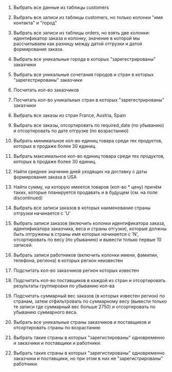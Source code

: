 1. Выбрать все данные из таблицы customers

2. Выбрать все записи из таблицы customers, но только колонки "имя контакта" и "город"

3. Выбрать все записи из таблицы orders, но взять две колонки: идентификатор заказа и колонку, значение в которой
     мы рассчитываем как разницу между датой отгрузки и датой формирования заказа.

4. Выбрать все уникальные города в которых "зарегестрированы" заказчики

5. Выбрать все уникальные сочетания городов и стран в которых "зарегестрированы" заказчики

6. Посчитать кол-во заказчиков

7. Посчитать кол-во уникальных стран в которых "зарегестрированы" заказчики

8. Выбрать все заказы из стран France, Austria, Spain

9. Выбрать все заказы, отсортировать по required_date (по убыванию) и отсортировать по дате отгрузке (по возрастанию)

10. Выбрать минимальное кол-во  единиц товара среди тех продуктов, которых в продаже более 30 единиц.

11. Выбрать максимальное кол-во единиц товара среди тех продуктов, которых в продаже более 30 единиц.

12. Найти среднее значение дней уходящих на доставку с даты формирования заказа в USA

13. Найти сумму, на которую имеется товаров (кол-во * цену) причём таких, которые планируется продавать и в будущем (см. на поле discontinued)

14. Выбрать все записи заказов в которых наименование страны отгрузки начинается с 'U'

15. Выбрать записи заказов (включить колонки идентификатора заказа, идентификатора заказчика, веса и страны отгузки),
     которые должны быть отгружены в страны имя которых начинается с 'N', отсортировать по весу (по убыванию) и вывести
     только первые 10 записей.

16. Выбрать записи работников (включить колонки имени, фамилии, телефона, региона) в которых регион неизвестен

17. Подсчитать кол-во заказчиков регион которых известен

18. Подсчитать кол-во поставщиков в каждой из стран и отсортировать результаты группировки по убыванию кол-ва

19. Подсчитать суммарный вес заказов (в которых известен регион) по странам, затем отфильтровать по 
     суммарному весу (вывести только те записи где суммарный вес больше 2750) и отсортировать по убыванию 
     суммарного веса.

20. Выбрать все уникальные страны заказчиков и поставщиков и отсортировать страны по возрастанию

21. Выбрать такие страны в которых "зарегистированы" одновременно и заказчики и поставщики и работники.

22. Выбрать такие страны в которых "зарегистированы" одновременно заказчики и поставщики, 
     но при этом в них не "зарегистрированы" работники.

